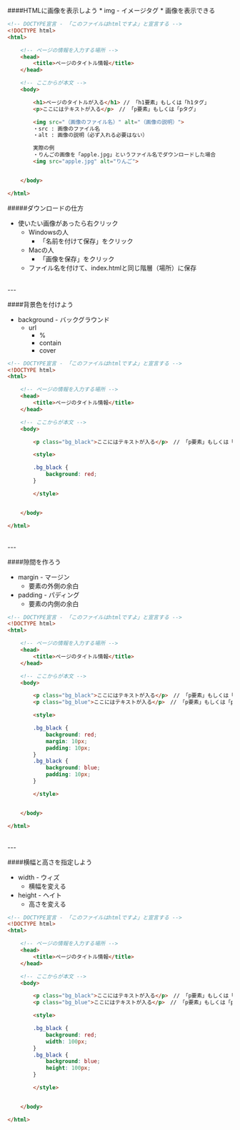 
####HTMLに画像を表示しよう
	* img - イメージタグ
		* 画像を表示できる

```html
<!-- DOCTYPE宣言 - 「このファイルはhtmlですよ」と宣言する -->
<!DOCTYPE html>　
<html>

	<!-- ページの情報を入力する場所 -->
	<head>
		<title>ページのタイトル情報</title>
	</head>

	<!-- ここからが本文 -->
	<body>

		<h1>ページのタイトルが入る</h1> // 「h1要素」もしくは「h1タグ」
		<p>ここにはテキストが入る</p>　// 「p要素」もしくは「pタグ」

		<img src="（画像のファイル名）" alt="（画像の説明）">
		・src : 画像のファイル名
		・alt : 画像の説明（必ず入れる必要はない）

		実際の例
		・りんごの画像を「apple.jpg」というファイル名でダウンロードした場合
		<img src="apple.jpg" alt="りんご">


	</body>

</html>
```

#####ダウンロードの仕方
* 使いたい画像があったら右クリック
	* Windowsの人
		* 「名前を付けて保存」をクリック
	* Macの人
		* 「画像を保存」をクリック
	* ファイル名を付けて、index.htmlと同じ階層（場所）に保存


<br>
---
<br>


####背景色を付けよう
* background - バックグラウンド
	* url
		* %
		* contain
		* cover

```html
<!-- DOCTYPE宣言 - 「このファイルはhtmlですよ」と宣言する -->
<!DOCTYPE html>　
<html>

	<!-- ページの情報を入力する場所 -->
	<head>
		<title>ページのタイトル情報</title>
	</head>

	<!-- ここからが本文 -->
	<body>

		<p class="bg_black">ここにはテキストが入る</p>　// 「p要素」もしくは「pタグ」

		<style>

		.bg_black {
			background: red;
		}

		</style>


	</body>

</html>
```

<br>
---
<br>

####隙間を作ろう
* margin - マージン
	* 要素の外側の余白
* padding - パディング
	* 要素の内側の余白

```html
<!-- DOCTYPE宣言 - 「このファイルはhtmlですよ」と宣言する -->
<!DOCTYPE html>　
<html>

	<!-- ページの情報を入力する場所 -->
	<head>
		<title>ページのタイトル情報</title>
	</head>

	<!-- ここからが本文 -->
	<body>

		<p class="bg_black">ここにはテキストが入る</p>　// 「p要素」もしくは「pタグ」
		<p class="bg_blue">ここにはテキストが入る</p>　// 「p要素」もしくは「pタグ」

		<style>

		.bg_black {
			background: red;
			margin: 10px;
			padding: 10px;
		}
		.bg_black {
			background: blue;
			padding: 10px;
		}

		</style>


	</body>

</html>
```


<br>
---
<br>


####横幅と高さを指定しよう
* width - ウィズ
	* 横幅を変える
* height - ヘイト
	* 高さを変える


```html
<!-- DOCTYPE宣言 - 「このファイルはhtmlですよ」と宣言する -->
<!DOCTYPE html>　
<html>

	<!-- ページの情報を入力する場所 -->
	<head>
		<title>ページのタイトル情報</title>
	</head>

	<!-- ここからが本文 -->
	<body>

		<p class="bg_black">ここにはテキストが入る</p>　// 「p要素」もしくは「pタグ」
		<p class="bg_blue">ここにはテキストが入る</p>　// 「p要素」もしくは「pタグ」

		<style>

		.bg_black {
			background: red;
			width: 100px;
		}
		.bg_black {
			background: blue;
			height: 100px;
		}

		</style>


	</body>

</html>
```
